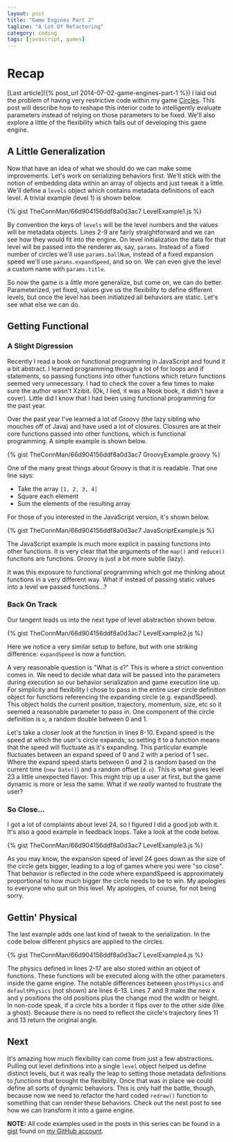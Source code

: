 ```yaml
---
layout: post
title: "Game Engines Part 2"
tagline: "A Lot Of Refactoring"
category: coding
tags: [javascript, games]
---
```


# Recap

[Last article]({% post_url 2014-07-02-game-engines-part-1 %}) I laid out the problem of having very restrictive code within my game [Circles](/Circles). This post will describe how to reshape this interior code to intelligently evaluate parameters instead of relying on those parameters to be fixed. We'll also explore a little of the flexibility which falls out of developing this game engine.

##  A Little Generalization

Now that have an idea of what we should do we can make some improvements. Let's work on serializing behaviors first. We'll stick with the notion of embedding data within an array of objects and just tweak it a little. We'll define a `levels` object which contains metadata definitions of each level. A trivial example (level 1) is shown below.

{% gist TheConnMan/66d904156ddf8a0d3ac7 LevelExample1.js %}

By convention the keys of `levels` will be the level numbers and the values will be metadata objects. Lines 2-9 are fairly straightforward and we can see how they would fit into the engine. On level initialization the data for that level will be passed into the renderer as, say, `params`. Instead of a fixed number of circles we'll use `params.ballNum`, instead of a fixed expansion speed we'll use `params.expandSpeed`, and so on. We can even give the level a custom name with `params.title`.

So now the game is a *little* more generalize, but come on, we can do better. Parameterized, yet fixed, values give us the flexibility to define different levels, but once the level has been initialized all behaviors are static. Let's see what else we can do.

## Getting Functional

### A Slight Digression

Recently I read a book on functional programming in JavaScript and found it a bit abstract. I learned programming through a lot of for loops and if statements, so passing functions into other functions which return functions seemed very unnecessary. I had to check the cover a few times to make sure the author wasn't Xzibit. (Ok, I lied, it was a Nook book, it didn't have a cover). Little did I know that I had been using functional programming for the past year.

Over the past year I've learned a lot of Groovy (the lazy sibling who mooches off of Java) and have used a lot of closures. Closures are at their core functions passed into other functions, which is functional programming. A simple example is shown below.

{% gist TheConnMan/66d904156ddf8a0d3ac7 GroovyExample.groovy %}

One of the many great things about Groovy is that it is readable. That one line says:
- Take the array `[1, 2, 3, 4]`
- Square each element
- Sum the elements of the resulting array

For those of you interested in the JavaScript version, it's shown below.

{% gist TheConnMan/66d904156ddf8a0d3ac7 JavaScriptExample.js %}

The JavaScript example is much more explicit in passing functions into other functions. It is very clear that the arguments of the `map()` and `reduce()` functions are functions. Groovy is just a bit more subtle (lazy).

It was this exposure to functional programming which got me thinking about functions in a very different way. What if instead of passing static values into a level we passed functions...?

### Back On Track

Our tangent leads us into the next type of level abstraction shown below.

{% gist TheConnMan/66d904156ddf8a0d3ac7 LevelExample2.js %}

Here we notice a very similar setup to before, but with one striking difference: `expandSpeed` is now a function.

A very reasonable question is "What is `d`?" This is where a strict convention comes in. We need to decide what data will be passed into the parameters during execution so our behavior serialization and game execution line up. For simplicity and flexibility I chose to pass in the entire user circle definition object for functions referencing the expanding circle (e.g. expandSpeed). This object holds the current position, trajectory, momentum, size, etc so it seemed a reasonable parameter to pass in. One component of the circle definition is `o`, a random double between 0 and 1.

Let's take a closer look at the function in lines 8-10. Expand speed is the speed at which the user's circle expands, so setting it to a function means that the speed will fluctuate as it's expanding. This particular example fluctuates between an expand speed of 0 and 2 with a period of 1 sec. Where the expand speed starts between 0 and 2 is random based on the current time (`new Date()`) and a random offset (`d.o`). This is what gives level 23 a little unexpected flavor. This might trip up a user at first, but the game dynamic is more or less the same. What if we *really* wanted to frustrate the user?

### So Close...

I got a lot of complaints about level 24, so I figured I did a good job with it. It's also a good example in feedback loops. Take a look at the code below.

{% gist TheConnMan/66d904156ddf8a0d3ac7 LevelExample3.js %}

As you may know, the expansion speed of level 24 goes down as the size of the circle gets bigger, leading to a log of games where you were "so close". That behavior is reflected in the code where expandSpeed is approximately proportional to how much bigger the circle needs to be to win. My apologies to everyone who quit on this level. My apologies, of course, for not being sorry.

## Gettin' Physical

The last example adds one last kind of tweak to the serialization. In the code below different physics are applied to the circles.

{% gist TheConnMan/66d904156ddf8a0d3ac7 LevelExample4.js %}

The physics defined in lines 2-17 are also stored within an object of functions. These functions will be executed along with the other parameters inside the game engine. The notable differences between `ghostPhysics` and `defaultPhysics` (not shown) are lines 6-13. Lines 7 and 9 make the new x and y positions the old positions plus the change mod the width or height. In non-code speak, if a circle hits a border it flips over to the other side (like a ghost). Because there is no need to reflect the circle's trajectory lines 11 and 13 return the original angle.

## Next

It's amazing how much flexibility can come from just a few abstractions. Pulling out level definitions into a single `level` object helped us define distinct levels, but it was really the leap to setting those metadata definitions to *functions* that brought the flexibility. Once that was in place we could define all sorts of dynamic behaviors. This is only half the battle, though, because now we need to refactor the hard coded `redraw()` function to something that can render these behaviors. Check out the next post to see how we can transform it into a game engine.

**NOTE:** All code examples used in the posts in this series can be found in a [gist](https://gist.github.com/TheConnMan/66d904156ddf8a0d3ac7) found on [my GitHub account](https://github.com/TheConnMan).
